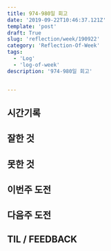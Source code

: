 ```yaml
---
title: 974-980일 회고
date: '2019-09-22T10:46:37.121Z'
template: 'post'
draft: True
slug: 'reflection/week/190922'
category: 'Reflection-Of-Week'
tags:
  - 'Log'
  - 'log-of-week'
description: '974-980일 회고'


---
```


## 시간기록 



## 잘한 것



## 못한 것



## 이번주 도전



## 다음주 도전



## TIL / FEEDBACK 

